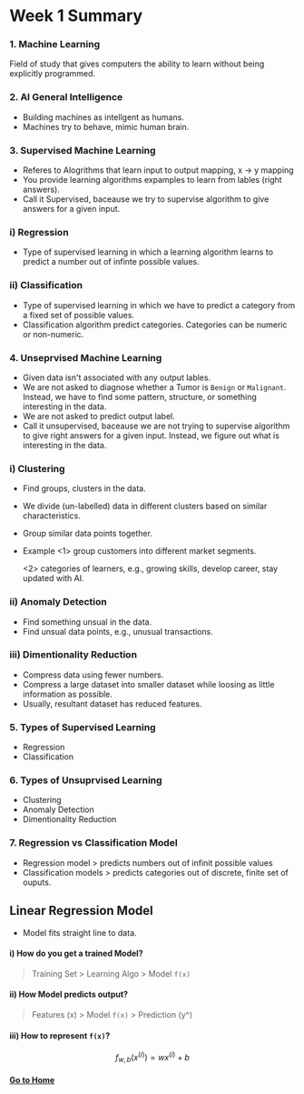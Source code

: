 # Week 1 Summary

### 1. Machine Learning
Field of study that gives computers the ability to learn without being explicitly programmed.

### 2. AI General Intelligence
- Building machines as intellgent as humans.
- Machines try to behave, mimic human brain.

### 3. Supervised Machine Learning 
- Referes to Alogrithms that learn input to output mapping, x -> y mapping
- You provide learning algorithms expamples to learn from lables (right answers).
- Call it Supervised, baceause we try to supervise algorithm to give answers for a given input.

### i) Regression
- Type of supervised learning in which a learning algorithm learns to predict a number out of infinte possible values.

### ii) Classification
- Type of supervised learning in which we have to predict a category from a fixed set of possible values.
- Classification algorithm predict categories. Categories can be numeric or non-numeric.

### 4. Unseprvised Machine Learning
- Given data isn't associated with any output lables.
- We are not asked to diagnose whether a Tumor is `Benign` or `Malignant`. Instead, we have to find some pattern, structure, or something interesting in the data.
- We are not asked to predict output label.
- Call it unsupervised, baceause we are not trying to supervise algorithm to give right answers for a given input. Instead, we figure out what is interesting in the data.

### i) Clustering
- Find groups, clusters in the data.
- We divide (un-labelled) data in different clusters based on similar characteristics.
- Group similar data points together.
- Example <1> group customers into different market segments. 

    <2> categories of learners, e.g., growing skills, develop career, stay updated with AI.

### ii) Anomaly Detection
- Find something unsual in the data.
- Find unsual data points, e.g., unusual transactions.

### iii) Dimentionality Reduction
- Compress data using fewer numbers.
- Compress a large dataset into smaller dataset while loosing as little information as possible.
- Usually, resultant dataset has reduced features.

### 5. Types of Supervised Learning
- Regression
- Classification 

### 6. Types of Unsuprvised Learning
- Clustering
- Anomaly Detection
- Dimentionality Reduction 

### 7. Regression vs Classification Model
- Regression model > predicts numbers out of infinit possible values
- Classification models > predicts categories out of discrete, finite set of ouputs.


## Linear Regression Model
- Model fits straight line to data.

#### i) How do you get a trained Model?
> Training Set > Learning Algo > Model `f(x)`

#### ii) How Model predicts output?
> Features (x) > Model `f(x)` > Prediction (y^)

#### iii) How to represent `f(x)`?

$$ f_{w,b}(x^{(i)}) = wx^{(i)} + b \tag{1}$$



#### [Go to Home](./README.md) 
